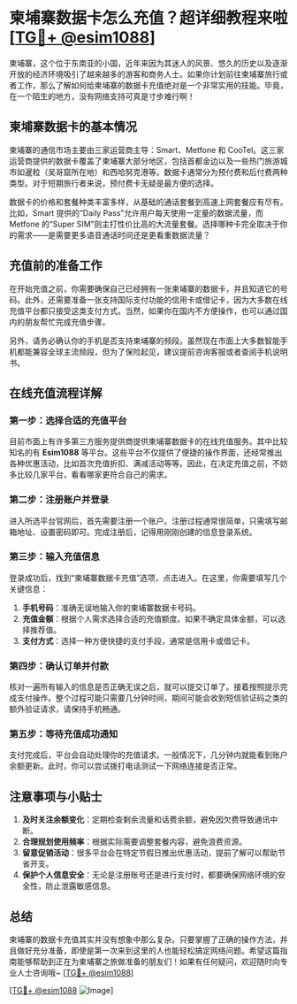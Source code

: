 # 柬埔寨数据卡怎么充值？超详细教程来啦[[TG💪+ @esim1088](https://t.me/s/esim1088)]

柬埔寨，这个位于东南亚的小国，近年来因为其迷人的风景、悠久的历史以及逐渐开放的经济环境吸引了越来越多的游客和商务人士。如果你计划前往柬埔寨旅行或者工作，那么了解如何给柬埔寨的数据卡充值绝对是一个非常实用的技能。毕竟，在一个陌生的地方，没有网络支持可真是寸步难行啊！

## 柬埔寨数据卡的基本情况

柬埔寨的通信市场主要由三家运营商主导：Smart、Metfone 和 CooTel。这三家运营商提供的数据卡覆盖了柬埔寨大部分地区，包括首都金边以及一些热门旅游城市如暹粒（吴哥窟所在地）和西哈努克港等。数据卡通常分为预付费和后付费两种类型。对于短期旅行者来说，预付费卡无疑是最方便的选择。

数据卡的价格和套餐种类丰富多样，从基础的通话套餐到高速上网套餐应有尽有。比如，Smart 提供的“Daily Pass”允许用户每天使用一定量的数据流量，而 Metfone 的“Super SIM”则主打性价比高的大流量套餐。选择哪种卡完全取决于你的需求——是需要更多语音通话时间还是更看重数据流量？

## 充值前的准备工作

在开始充值之前，你需要确保自己已经拥有一张柬埔寨的数据卡，并且知道它的号码。此外，还需要准备一张支持国际支付功能的信用卡或借记卡，因为大多数在线充值平台都只接受这类支付方式。当然，如果你在国内不方便操作，也可以通过国内的朋友帮忙完成充值步骤。

另外，请务必确认你的手机是否支持柬埔寨的频段。虽然现在市面上大多数智能手机都能兼容全球主流频段，但为了保险起见，建议提前咨询客服或者查阅手机说明书。

## 在线充值流程详解

### 第一步：选择合适的充值平台

目前市面上有许多第三方服务提供商提供柬埔寨数据卡的在线充值服务。其中比较知名的有 **Esim1088** 等平台。这些平台不仅提供了便捷的操作界面，还经常推出各种优惠活动，比如首次充值折扣、满减活动等等。因此，在决定充值之前，不妨多比较几家平台，看看哪家更符合自己的需求。

### 第二步：注册账户并登录

进入所选平台官网后，首先需要注册一个账户。注册过程通常很简单，只需填写邮箱地址、设置密码即可。完成注册后，记得用刚刚创建的信息登录系统。

### 第三步：输入充值信息

登录成功后，找到“柬埔寨数据卡充值”选项，点击进入。在这里，你需要填写几个关键信息：

1. **手机号码**：准确无误地输入你的柬埔寨数据卡号码。
2. **充值金额**：根据个人需求选择合适的充值额度。如果不确定具体金额，可以选择推荐值。
3. **支付方式**：选择一种方便快捷的支付手段，通常是信用卡或借记卡。

### 第四步：确认订单并付款

核对一遍所有输入的信息是否正确无误之后，就可以提交订单了。接着按照提示完成支付操作。整个过程可能只需要几分钟时间，期间可能会收到短信验证码之类的额外验证请求，请保持手机畅通。

### 第五步：等待充值成功通知

支付完成后，平台会自动处理你的充值请求。一般情况下，几分钟内就能看到账户余额更新。此时，你可以尝试拨打电话测试一下网络连接是否正常。

## 注意事项与小贴士

1. **及时关注余额变化**：定期检查剩余流量和话费余额，避免因欠费导致通讯中断。
2. **合理规划使用频率**：根据实际需要调整套餐内容，避免浪费资源。
3. **留意促销活动**：很多平台会在特定节假日推出优惠活动，提前了解可以帮助节省开支。
4. **保护个人信息安全**：无论是注册账号还是进行支付时，都要确保网络环境的安全性，防止泄露敏感信息。

## 总结

柬埔寨的数据卡充值其实并没有想象中那么复杂。只要掌握了正确的操作方法，并且做好充分准备，即使是第一次来到这里的人也能轻松搞定网络问题。希望这篇指南能够帮助到正在为柬埔寨之旅做准备的朋友们！如果有任何疑问，欢迎随时向专业人士咨询哦~ [[TG💪+ @esim1088](https://t.me/s/esim1088)]

[[TG💪+ @esim1088](https://t.me/s/esim1088) ![Image](https://i.postimg.cc/4NQfJmqS/Snipaste-2025-05-13-00-14-12.png)]